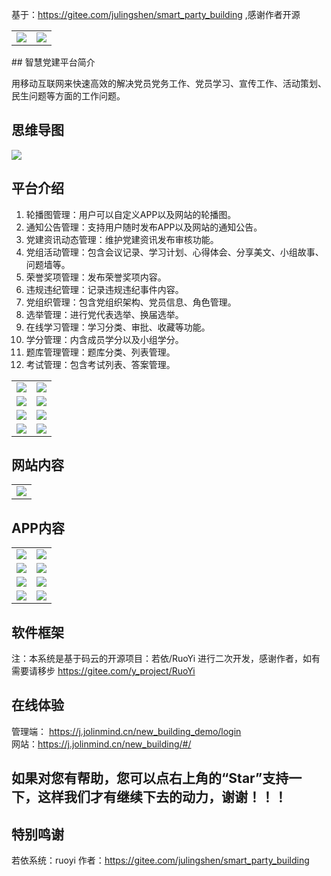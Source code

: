 基于：https://gitee.com/julingshen/smart_party_building ,感谢作者开源


<table>
    <tr>
        <td><img src="https://gitee.com/a-crud-boy/smart-party-building/raw/master/images/login.png"/></td>
        <td><img src="https://gitee.com/a-crud-boy/smart-party-building/raw/master/images/index1.png"/></td>
    </tr>

</table>
## 智慧党建平台简介

用移动互联网来快速高效的解决党员党务工作、党员学习、宣传工作、活动策划、民生问题等方面的工作问题。

## 思维导图

<img src="https://images.gitee.com/uploads/images/2020/0820/104905_f2a0cbc0_7952792.png"/>

## 平台介绍

1. 轮播图管理：用户可以自定义APP以及网站的轮播图。
2. 通知公告管理：支持用户随时发布APP以及网站的通知公告。
3. 党建资讯动态管理：维护党建资讯发布审核功能。
4. 党组活动管理：包含会议记录、学习计划、心得体会、分享美文、小组故事、问题墙等。
5. 荣誉奖项管理：发布荣誉奖项内容。
6. 违规违纪管理：记录违规违纪事件内容。
7. 党组织管理：包含党组织架构、党员信息、角色管理。
8. 选举管理：进行党代表选举、换届选举。
9. 在线学习管理：学习分类、审批、收藏等功能。
10. 学分管理：内含成员学分以及小组学分。
11. 题库管理管理：题库分类、列表管理。
12. 考试管理：包含考试列表、答案管理。

<table>
    <tr>
        <td><img src="https://images.gitee.com/uploads/images/2020/0819/144048_581b019e_7952792.png"/></td>
        <td><img src="https://images.gitee.com/uploads/images/2020/0819/144032_4ebcdfd9_7952792.png"/></td>
    </tr>
    <tr>
        <td><img src="https://images.gitee.com/uploads/images/2020/0819/143933_8493c51a_7952792.png"/></td>
        <td><img src="https://images.gitee.com/uploads/images/2020/0819/143836_d0c4de89_7952792.png"/></td>
    </tr>
    <tr>
        <td><img src="https://images.gitee.com/uploads/images/2020/0819/143814_f364701c_7952792.png"/></td>
        <td><img src="https://images.gitee.com/uploads/images/2020/0819/143739_7f801daa_7952792.png"/></td>
    </tr>
    <tr>
        <td><img src="https://images.gitee.com/uploads/images/2020/0819/143642_1076af04_7952792.png"/></td>
        <td><img src="https://images.gitee.com/uploads/images/2020/0819/143604_5f4ef3bc_7952792.png"/></td>
    </tr>
</table>

## 网站内容

<table>
    <tr>
        <td><img src="https://images.gitee.com/uploads/images/2020/0819/145446_193ce873_7952792.png"/></td>       
    </tr>
</table>

## APP内容

<table>
    <tr>
        <td><img src="https://images.gitee.com/uploads/images/2020/0819/155100_d1f6c398_7952792.png"/></td> 
        <td><img src="https://images.gitee.com/uploads/images/2020/0819/155151_b85e199f_7952792.png"/></td>       
    </tr>
    <tr>
        <td><img src="https://images.gitee.com/uploads/images/2020/0819/155507_7f5b4e38_7952792.png"/></td> 
        <td><img src="https://images.gitee.com/uploads/images/2020/0819/170116_d50151cf_7952792.png"/></td>       
    </tr>
    <tr>
        <td><img src="https://images.gitee.com/uploads/images/2020/0819/155630_48f1507c_7952792.png"/></td> 
        <td><img src="https://images.gitee.com/uploads/images/2020/0819/155657_ef8aaaa7_7952792.png"/></td>       
    </tr>
    <tr>
        <td><img src="https://images.gitee.com/uploads/images/2020/0819/155751_c1c37059_7952792.png"/></td> 
        <td><img src="https://images.gitee.com/uploads/images/2020/0819/155814_f1b3ae4f_7952792.png"/></td>       
    </tr>
</table>

## 软件框架

注：本系统是基于码云的开源项目：若依/RuoYi 进行二次开发，感谢作者，如有需要请移步 https://gitee.com/y_project/RuoYi

## 在线体验

管理端： https://j.jolinmind.cn/new_building_demo/login
<br>
网站：https://j.jolinmind.cn/new_building/#/

## 如果对您有帮助，您可以点右上角的“Star”支持一下，这样我们才有继续下去的动力，谢谢！！！

## 特别鸣谢

若依系统：ruoyi
作者：https://gitee.com/julingshen/smart_party_building 

